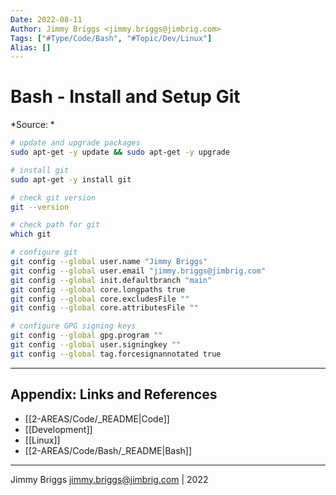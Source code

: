 ```yaml
---
Date: 2022-08-11
Author: Jimmy Briggs <jimmy.briggs@jimbrig.com>
Tags: ["#Type/Code/Bash", "#Topic/Dev/Linux"]
Alias: []
---
```


# Bash - Install and Setup Git

*Source: *

```bash
# update and upgrade packages
sudo apt-get -y update && sudo apt-get -y upgrade

# install git
sudo apt-get -y install git

# check git version
git --version

# check path for git
which git

# configure git
git config --global user.name "Jimmy Briggs"
git config --global user.email "jimmy.briggs@jimbrig.com"
git config --global init.defaultbranch "main"
git config --global core.longpaths true
git config --global core.excludesFile ""
git config --global core.attributesFile ""

# configure GPG signing keys
git config --global gpg.program ""
git config --global user.signingkey ""
git config --global tag.forcesignannotated true


```

***

## Appendix: Links and References

- [[2-AREAS/Code/_README|Code]]
- [[Development]]
- [[Linux]]
- [[2-AREAS/Code/Bash/_README|Bash]]

***

Jimmy Briggs <jimmy.briggs@jimbrig.com> | 2022

